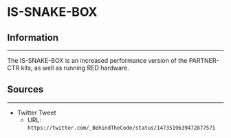 # IS-SNAKE-BOX

## Information
---
The IS-SNAKE-BOX is an increased performance version of the PARTNER-CTR kits, as well as running RED hardware.

## Sources
---
- Twitter Tweet
    - URL: ``https://twitter.com/_BehindTheCode/status/1473519639472877571``